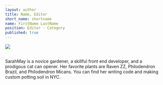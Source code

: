 ```yaml
---
layout: author
title: Name, Editor
short_name: shortname
name: FirstName LastName
position: Editor - Category
published: true
---
```


<img src="https://i.imgur.com/Zp5ZaiM.png" class="circleimage">
<br>
<br>

SarahMay is a novice gardener, a skillful front end developer, and a prodigous cat can opener. Her favorite plants are Raven ZZ, Philodendron Brazil, and Philodendron Micans. You can find her writing code and making custom potting soil in NYC.